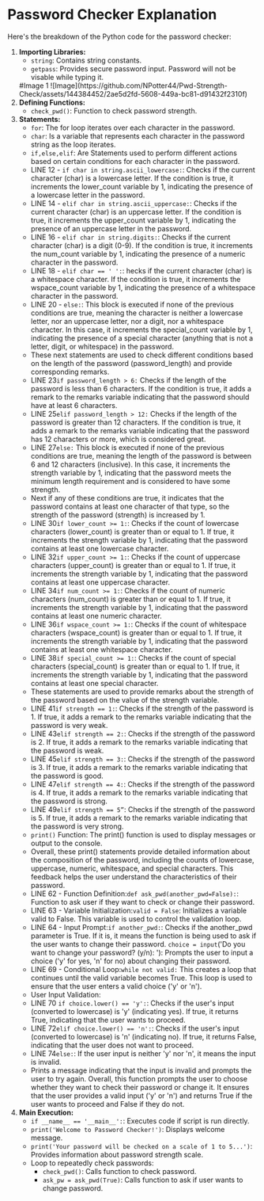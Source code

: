 <!DOCTYPE html>
<html lang="en">
<head>
    <meta charset="UTF-8">
    <meta name="viewport" content="width=device-width, initial-scale=1.0">
</head>
<body>
    <div class="container">
        <h1>Password Checker Explanation</h1>
        <p>Here's the breakdown of the Python code for the password checker:</p>
        <ol>
            <li><strong>Importing Libraries:</strong>
                <ul>
                    <li><code>string</code>: Contains string constants.</li>
                    <li><code>getpass</code>: Provides secure password input. Password will not be visable while typing it.</li>
                 </ul>
                    #Image 1
                ![Image](https://github.com/NPotter44/Pwd-Strength-Check/assets/144384452/2ae5d2fd-5608-449a-bc81-d91432f2310f)
                </li>
            <li><strong>Defining Functions:</strong>
                <ul>
                    <li><code>check_pwd()</code>: Function to check password strength.</li>
                </ul>
            </li> 
            <li><strong>Statements:</strong>      
                <ul>
                    <li><code>for</code>: The for loop iterates over each character in the password.
                    <li><code>char</code>: Is a variable that represents each character in the password string as the loop iterates.</li>
                    <li><code>if,else,elif</code>: Are Statements used to perform different actions based on certain conditions for each character in the password.</li>
                        <li>LINE 12 - <code>if char in string.ascii_lowercase:</code>: Checks if the current character (char) is a lowercase letter.
                            If the condition is true, it increments the lower_count variable by 1, indicating the presence of a lowercase letter in the password.
                        </li>
                            <li>LINE 14 - <code>elif char in string.ascii_uppercase:</code>: Checks if the current character (char) is an uppercase letter. 
                            If the condition is true, it increments the upper_count variable by 1, indicating the presence of an uppercase letter in the password.
                        </li>
                            <li>LINE 16 - <code>elif char in string.digits:</code>: Checks if the current character (char) is a digit (0-9).
                            If the condition is true, it increments the num_count variable by 1, indicating the presence of a numeric character in the password.
                        </li>
                            <li>LINE 18 - <code>elif char == ' ':</code>: hecks if the current character (char) is a whitespace character.
                            If the condition is true, it increments the wspace_count variable by 1, indicating the presence of a whitespace character in the password.
                        </li>
                            <li>LINE 20 - <code>else:</code>: This block is executed if none of the previous conditions are true, meaning the character is neither a lowercase letter, nor an uppercase letter, nor a 
                             digit, nor a whitespace character.
                            In this case, it increments the special_count variable by 1, indicating the presence of a special character (anything that is not a letter, digit, or whitespace) in the password.
                            </li>
                       <li>These next statements are used to check different conditions based on the length of the password (password_length) and provide corresponding remarks.
                    </li>
                        <li>LINE 23<code>if password_length &gt; 6:</code> 
                        Checks if the length of the password is less than 6 characters.
                        If the condition is true, it adds a remark to the remarks variable indicating that the password should have at least 6 characters.
                        </li>
                        <li>LINE 25<code>elif password_length > 12:</code>
                        Checks if the length of the password is greater than 12 characters.
                        If the condition is true, it adds a remark to the remarks variable indicating that the password has 12 characters or more, which is considered great.
                        </li>
                        <li>LINE 27<code>else:</code>
                        This block is executed if none of the previous conditions are true, meaning the length of the password is between 6 and 12 characters (inclusive).
                        In this case, it increments the strength variable by 1, indicating that the password meets the minimum length requirement and is considered to have some strength.
                        </li>    
                        <li>Next if any of these conditions are true, it indicates that the password contains at least one character of that type, 
                        so the strength of the password (strength) is increased by 1.
                        </li>
                        <li>LINE 30<code>if lower_count >= 1:</code>:
                        Checks if the count of lowercase characters (lower_count) is greater than or equal to 1.
                        If true, it increments the strength variable by 1, indicating that the password contains at least one lowercase character.
                        </li>
                        <li>LINE 32<code>if upper_count >= 1:</code>:
                        Checks if the count of uppercase characters (upper_count) is greater than or equal to 1.
                        If true, it increments the strength variable by 1, indicating that the password contains at least one uppercase character.
                        </li>
                        <li>LINE 34<code>if num_count >= 1:</code>:
                        Checks if the count of numeric characters (num_count) is greater than or equal to 1.
                        If true, it increments the strength variable by 1, indicating that the password contains at least one numeric character.
                        </li>
                        <li>LINE 36<code>if wspace_count >= 1:</code>:
                        Checks if the count of whitespace characters (wspace_count) is greater than or equal to 1.
                        If true, it increments the strength variable by 1, indicating that the password contains at least one whitespace character.
                        </li>
                        <li>LINE 38<code>if special_count >= 1:</code>:
                        Checks if the count of special characters (special_count) is greater than or equal to 1.
                        If true, it increments the strength variable by 1, indicating that the password contains at least one special character.
                        </li>
                       <li>These statements are used to provide remarks about the strength of the password based on the value of the strength variable.
                       </li>
                       <li>LINE 41<code>if strength == 1:</code>:
                        Checks if the strength of the password is 1.
                        If true, it adds a remark to the remarks variable indicating that the password is very weak.
                        </li>
                        <li>LINE 43<code>elif strength == 2:</code>:
                        Checks if the strength of the password is 2.
                        If true, it adds a remark to the remarks variable indicating that the password is weak.
                        </li>
                        <li>LINE 45<code>elif strength == 3:</code>:
                        Checks if the strength of the password is 3.
                        If true, it adds a remark to the remarks variable indicating that the password is good.
                        </li>
                        <li>LINE 47<code>elif strength == 4:</code>:
                        Checks if the strength of the password is 4.
                        If true, it adds a remark to the remarks variable indicating that the password is strong.
                        </li>
                        <li>LINE 49<code>elif strength == 5”</code>:
                        Checks if the strength of the password is 5.
                        If true, it adds a remark to the remarks variable indicating that the password is very strong.
                        </li>
                        <li><code>print()</code> Function:
                        The print() function is used to display messages or output to the console.
                        </li>
                        <li>Overall, these print() statements provide detailed information about the composition of the password, including the counts of lowercase,
                            uppercase, numeric, whitespace, and special characters. This feedback helps the user understand the characteristics of their password.
                        </li> 
                        <li>LINE 62 - Function Definition:<code>def ask_pwd(another_pwd=False):</code>: Function to ask user if they want to check or change their password.
                        </li>
                        <li>LINE 63 - Variable Initialization:<code>valid = False</code>: Initializes a variable valid to False. This variable is used to control the validation loop.
                        </li>
                        <li>LINE 64 - Input Prompt:<code>if another_pwd:</code>: Checks if the another_pwd parameter is True. If it is, it means the function is being used to ask if the user wants to change their 
                         password. <code>choice = input</code>('Do you want to change your password? (y/n): '): Prompts the user to input a choice ('y' for yes, 'n' for no) about changing their password.
                        </li>
                        <li>LINE 69 -  Conditional Loop:<code>while not valid:</code> This creates a loop that continues until the valid variable becomes True. This loop is used to ensure that the user enters a valid 
                         choice ('y' or 'n').
                        </li>
                        <li>User Input Validation:</li>
                        <li>LINE 70 <code>if choice.lower() == 'y':</code>: Checks if the user's input (converted to lowercase) is 'y' (indicating yes). If true, it returns True, indicating that the user wants to 
                        proceed.
                        </li>
                        <li>LINE 72<code>elif choice.lower() == 'n':</code>: Checks if the user's input (converted to lowercase) is 'n' (indicating no).
                        If true, it returns False, indicating that the user does not want to proceed.
                        </li>
                        <li> LINE 74<code>else:</code>: If the user input is neither 'y' nor 'n', it means the input is invalid.
                        <li>Prints a message indicating that the input is invalid and prompts the user to try again.
                        Overall, this function prompts the user to choose whether they want to check their password or change it. It ensures that the user provides a valid input ('y' or 'n') and returns True if the 
                        user wants to proceed and False if they do not.
                        </li>
                    </ul>
            </li>
            <li><strong>Main Execution:</strong>
                <ul>
                    <li><code>if __name__ == '__main__':</code>: Executes code if script is run directly.</li>
                    <li><code>print('Welcome to Password Checker!')</code>: Displays welcome message.</li>
                    <li><code>print('Your password will be checked on a scale of 1 to 5...')</code>: Provides information about password strength scale.</li>
                    <li>Loop to repeatedly check passwords:
                        <ul>
                            <li><code>check_pwd()</code>: Calls function to check password.</li>
                            <li><code>ask_pw = ask_pwd(True)</code>: Calls function to ask if user wants to change password.</li>
                        </ul>
                   </li>
                </ul>
            </li>
            <!-- Include other steps here as needed -->
        </ol>
        <p></p>
    </div>
</body>
</html>
